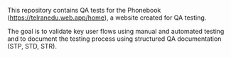 This repository contains QA tests for the Phonebook (https://telranedu.web.app/home), a website created for QA testing. 

The goal is to validate key user flows using manual and automated testing and to document the testing process using structured QA documentation (STP, STD, STR).
